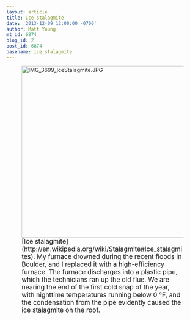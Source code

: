 ```yaml
---
layout: article
title: Ice stalagmite
date: '2013-12-09 12:00:00 -0700'
author: Matt Young
mt_id: 6874
blog_id: 2
post_id: 6874
basename: ice_stalagmite
---
```

<figure>
<img src="http://pandasthumb.org/archives/2013/12/08/IMG_3699_IceStalagmite.JPG" alt="IMG_3699_IceStalagmite.JPG" width="600" height="450" />
<figcaption markdown="span">
<big>[Ice stalagmite](http://en.wikipedia.org/wiki/Stalagmite#Ice_stalagmites).  My furnace drowned during the recent floods in Boulder, and I replaced it with a high-efficiency furnace. The furnace discharges into a plastic pipe, which the technicians ran up the old flue. We are nearing the end of the first cold snap of the year, with nighttime temperatures running below 0 &deg;F, and the condensation from the pipe evidently caused the ice stalagmite on the roof.</big>

</figcaption>
</figure>
